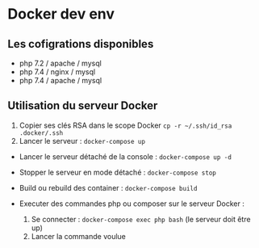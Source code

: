 # Docker dev env

## Les cofigrations disponibles

- php 7.2 / apache / mysql
- php 7.4 / nginx / mysql
- php 7.4 / apache / mysql


## Utilisation du serveur Docker

1. Copier ses clés RSA dans le scope Docker ``cp -r ~/.ssh/id_rsa .docker/.ssh``
2. Lancer le serveur : ```docker-compose up``` 

- Lancer le serveur détaché de la console : ```docker-compose up -d```
- Stopper le serveur en mode détaché : ```docker-compose stop```

- Build ou rebuild des container : ```docker-compose build```

- Executer des commandes php ou composer sur le serveur Docker : 
    1. Se connecter : ```docker-compose exec php bash``` (le serveur doit être up)
    2. Lancer la commande voulue

